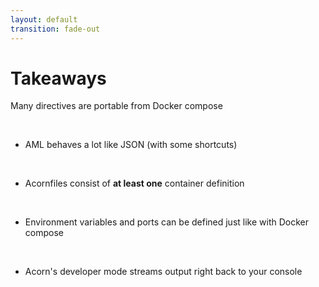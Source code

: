 ```yaml
---
layout: default
transition: fade-out
---
```


# Takeaways

Many directives are portable from Docker compose

<br />

- AML behaves a lot like JSON (with some shortcuts)

<br />

- Acornfiles consist of **at least one** container definition

<br />

- Environment variables and ports can be defined just like with Docker compose

<br />

- Acorn's developer mode streams output right back to your console
